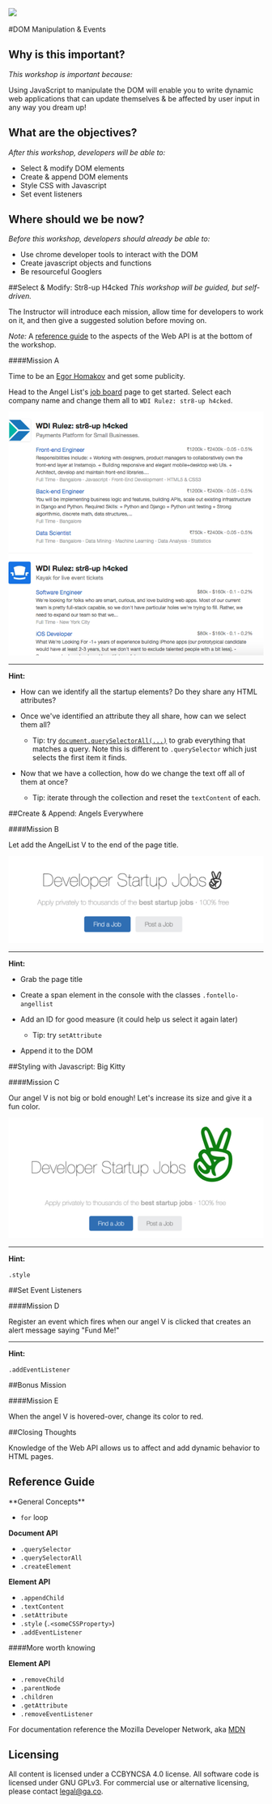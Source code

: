 <!--
Creator: Ilias Tsangaris
Editor: John Barela 
Market: SF, Denver
-->

![](https://ga-dash.s3.amazonaws.com/production/assets/logo-9f88ae6c9c3871690e33280fcf557f33.png)

#DOM Manipulation & Events

## Why is this important?
<!-- framing the "why" in big-picture/real world examples -->
*This workshop is important because:*

Using JavaScript to manipulate the DOM will enable you to write dynamic web applications that can update themselves & be affected by user input in any way you dream up!

## What are the objectives?
<!-- specific/measurable goal for students to achieve -->
*After this workshop, developers will be able to:*

* Select & modify DOM elements
* Create & append DOM elements
* Style CSS with Javascript
* Set event listeners


## Where should we be now?
<!-- call out the skills that are prerequisites -->
*Before this workshop, developers should already be able to:*

- Use chrome developer tools to interact with the DOM
- Create javascript objects and functions
- Be resourceful Googlers

##Select & Modify: Str8-up H4cked
*This workshop will be guided, but self-driven.*

The Instructor will introduce each mission, allow time for developers to work on it, and then give a suggested solution before moving on.

*Note:* A [reference guide](#web-api-reference) to the aspects of the Web API is at the bottom of the workshop.

####Mission A

Time to be an [Egor Homakov](http://techli.com/2012/03/how-a-russian-developer-hijacked-github-to-help-the-rails-community/) and get some publicity. 

Head to the Angel List's [job board](https://angel.co/developer/jobs) page to get started. Select each company name and change them all to `WDI Rulez: str8-up h4cked`.

![str8-up hacked](./images/str8-up-h4cked.png)

[CFU]: # (What would be some of the first steps. Prod for opening the console and comment on the Easter Egg.)

---

**Hint:**

* How can we identify all the startup elements? Do they share any HTML attributes?

* Once we've identified an attribute they all share, how can we select them all?
	* Tip: try [`document.querySelectorAll(...)`](https://developer.mozilla.org/en-US/docs/Web/API/Document/querySelectorAll) to grab everything that matches a query. Note this is different to `.querySelector` which just selects the first item it finds.

* Now that we have a collection, how do we change the text off all of them at once?
	* Tip: iterate through the collection and reset the `textContent` of each.

##Create & Append: Angels Everywhere

####Mission B

Let add the AngelList V to the end of the page title. 

![angels-everywhere](./images/more-angels.png)

---

**Hint:**

* Grab the page title

* Create a span element in the console with the classes `.fontello-angellist`

* Add an ID for good measure (it could help us select it again later)
	* Tip: try `setAttribute`

* Append it to the DOM

##Styling with Javascript: Big Kitty

####Mission C

Our angel V is not big or bold enough! Let's increase its size and give it a fun color.

![green-angel](./images/green-angels.png)

---

**Hint:**

`.style`


##Set Event Listeners

####Mission D

Register an event which fires when our angel V is clicked that creates an alert message saying "Fund Me!"

---

**Hint:**

`.addEventListener`


##Bonus Mission

####Mission E

When the angel V is hovered-over, change its color to red.

##Closing Thoughts

Knowledge of the Web API allows us to affect and add dynamic behavior to HTML pages.

<h2 id="web-api-reference">Reference Guide</h2>
**General Concepts**

* `for` loop

**Document API**

* `.querySelector`
* `.querySelectorAll`
* `.createElement`

**Element API**

* `.appendChild`
* `.textContent`
* `.setAttribute`
* `.style` (`.<someCSSProperty>`)
* `.addEventListener`

####More worth knowing

**Element API**

* `.removeChild`
* `.parentNode`
* `.children`
* `.getAttribute`
* `.removeEventListener`

For documentation reference the Mozilla Developer Network, aka [MDN](https://developer.mozilla.org/en-US/)

## Licensing
All content is licensed under a CC­BY­NC­SA 4.0 license.
All software code is licensed under GNU GPLv3. For commercial use or alternative licensing, please contact legal@ga.co.
